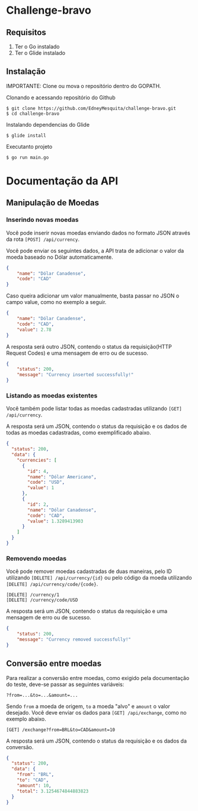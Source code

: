 # Challenge-bravo

## Requisitos
1. Ter o Go instalado
2. Ter o Glide instalado

## Instalação

IMPORTANTE: Clone ou mova o repositório dentro do GOPATH.

Clonando e acessando repositório do Github
```
$ git clone https://github.com/EdneyMesquita/challenge-bravo.git
$ cd challenge-bravo
```

Instalando dependencias do Glide
```
$ glide install
```

Executanto projeto
```
$ go run main.go
```

# Documentação da API

## Manipulação de Moedas

### Inserindo novas moedas
Você pode inserir novas moedas enviando dados no formato JSON através da rota ```[POST] /api/currency```.

Você pode enviar os seguintes dados, a API trata de adicionar o valor da moeda baseado no Dólar automaticamente.
```json
{
    "name": "Dólar Canadense",
    "code": "CAD"
}
```

Caso queira adicionar um valor manualmente, basta passar no JSON o campo value, como no exemplo a seguir.
```json
{
    "name": "Dólar Canadense",
    "code": "CAD",
    "value": 2.78
}
```

A resposta será outro JSON, contendo o status da requisição(HTTP Request Codes) e uma mensagem de erro ou de sucesso.

```json
{
    "status": 200,
    "message": "Currency inserted successfully!"
}
```

### Listando as moedas existentes

Você também pode listar todas as moedas cadastradas utilizando ```[GET] /api/currency```.

A resposta será um JSON, contendo o status da requisição e os dados de todas as moedas cadastradas, como exemplificado abaixo.
```json
{
  "status": 200,
  "data": {
    "currencies": [
      {
        "id": 4,
        "name": "Dólar Americano",
        "code": "USD",
        "value": 1
      },
      {
        "id": 2,
        "name": "Dólar Canadense",
        "code": "CAD",
        "value": 1.3289413903
      }
    ]
  }
}
```

### Removendo moedas

Você pode remover moedas cadastradas de duas maneiras, pelo ID utilizando ```[DELETE] /api/currency/{id}``` ou pelo código da moeda utilizando ```[DELETE] /api/currency/code/{code}```.

```
[DELETE] /currency/1
[DELETE] /currency/code/USD
```

A resposta será um JSON, contendo o status da requisição e uma mensagem de erro ou de sucesso.

```json
{
    "status": 200,
    "message": "Currency removed successfully!"
}
```

## Conversão entre moedas

Para realizar a conversão entre moedas, como exigido pela documentação do teste, deve-se passar as seguintes variáveis:
```
?from=...&to=...&amount=...
```
Sendo ```from``` a moeda de origem, ```to``` a moeda "alvo" e ```amount``` o valor desejado. Você deve enviar os dados para ```[GET] /api/exchange```, como no exemplo abaixo.

```
[GET] /exchange?from=BRL&to=CAD&amount=10
```

A resposta será um JSON, contendo o status da requisição e os dados da conversão.

```json
{
  "status": 200,
  "data": {
    "from": "BRL",
    "to": "CAD",
    "amount": 10,
    "total": 3.1254674844883823
  }
}
```